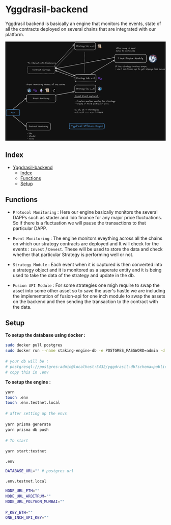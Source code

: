 # Yggdrasil-backend

Yggdrasil backend is basically an engine that monitors the events, state of all the contracts deployed on several chains that are integrated with our platform.

![offchain](../docs/offchain.png)

## Index

- [Yggdrasil-backend](#yggdrasil-backend)
  - [Index](#index)
  - [Functions](#functions)
  - [Setup](#setup)

## Functions

- `Protocol Monitoring` : Here our engine basically monitors the several DAPPs such as stader and lido finance for any major price fluctuations. So if there is a fluctuation we will pause the transactions to that particular DAPP.

- `Event Monitoring` : The engine monitors eveything across all the chains on which our strategy contracts are deployed and It will check for the events : `Invest` / `Devest`. These will be used to store the data and check whether that particular Strategy is performing well or not.

- `Strategy Module` : Each event when it is captured is then converted into a strategy object and it is monitored as a saperate entity and it is being used to take the data of the strategy and update in the db.

- `Fusion API Module` : For some strategies one migh require to swap the asset into some other asset so to save the user's hastle we are including the implementation of fusion-api for one inch module to swap the assets on the backend and then sending the transaction to the contract with the data.

## Setup

**To setup the database using docker :**

```sh
sudo docker pull postgres
sudo docker run --name staking-engine-db -e POSTGRES_PASSWORD=admin -d -p 5432:5432 postgres

# your db will be :
# postgresql://postgres:admin@localhost:5432/yggdrasil-db?schema=public
# copy this in .env
```

**To setup the engine :**

```sh
yarn
touch .env
touch .env.testnet.local

# after setting up the envs

yarn prisma generate
yarn prisma db push

# To start

yarn start:testnet
```

`.env`

```sh
DATABASE_URL="" # postgres url
```

`.env.testnet.local`

```sh
NODE_URL_ETH=""
NODE_URL_ARBITRUM=""
NODE_URL_POLYGON_MUMBAI=""

P_KEY_ETH=""
ONE_INCH_API_KEY=""
```
